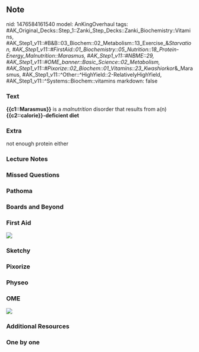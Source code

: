## Note
nid: 1476584161540
model: AnKingOverhaul
tags: #AK_Original_Decks::Step_1::Zanki_Step_Decks::Zanki_Biochemistry::Vitamins, #AK_Step1_v11::#B&B::03_Biochem::02_Metabolism::13_Exercise_&_Starvation, #AK_Step1_v11::#FirstAid::01_Biochemistry::05_Nutrition::18_Protein-Energy_Malnutrition::Marasmus, #AK_Step1_v11::#NBME::29, #AK_Step1_v11::#OME_banner::Basic_Science::02_Metabolism, #AK_Step1_v11::#Pixorize::02_Biochem::01_Vitamins::23_Kwashiorkor_&_Marasmus, #AK_Step1_v11::^Other::^HighYield::2-RelativelyHighYield, #AK_Step1_v11::^Systems::Biochem::vitamins
markdown: false

### Text
<div>
  <b>{{c1::Marasmus}}</b> is a <i>malnutrition</i> disorder that
  results from a(n) <b>{{c2::calorie}}-deficient diet</b>
</div>

### Extra
not enough protein either

### Lecture Notes


### Missed Questions


### Pathoma


### Boards and Beyond


### First Aid
<img src="tmpwtdzOV.png">

### Sketchy


### Pixorize


### Physeo


### OME
<div class="ome-widget">
  <a href=
  "https://onlinemeded.org/spa/metabolism?ref=anki"><img src=
  "_OME_AnkiFlashcards_Topic_5.png"></a>
</div>

### Additional Resources


### One by one

